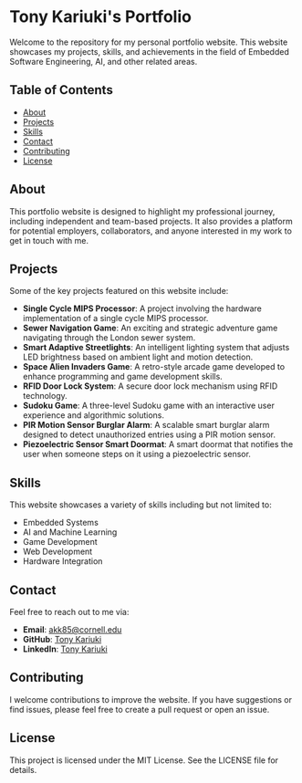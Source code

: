 # Tony Kariuki's Portfolio

Welcome to the repository for my personal portfolio website. This website showcases my projects, skills, and achievements in the field of Embedded Software Engineering, AI, and other related areas. 

## Table of Contents
- [About](#about)
- [Projects](#projects)
- [Skills](#skills)
- [Contact](#contact)
- [Contributing](#contributing)
- [License](#license)

## About

This portfolio website is designed to highlight my professional journey, including independent and team-based projects. It also provides a platform for potential employers, collaborators, and anyone interested in my work to get in touch with me.

## Projects
Some of the key projects featured on this website include:
- **Single Cycle MIPS Processor**: A project involving the hardware implementation of a single cycle MIPS processor.
- **Sewer Navigation Game**: An exciting and strategic adventure game navigating through the London sewer system.
- **Smart Adaptive Streetlights**: An intelligent lighting system that adjusts LED brightness based on ambient light and motion detection.
- **Space Alien Invaders Game**: A retro-style arcade game developed to enhance programming and game development skills.
- **RFID Door Lock System**: A secure door lock mechanism using RFID technology.
- **Sudoku Game**: A three-level Sudoku game with an interactive user experience and algorithmic solutions.
- **PIR Motion Sensor Burglar Alarm**: A scalable smart burglar alarm designed to detect unauthorized entries using a PIR motion sensor.
- **Piezoelectric Sensor Smart Doormat**: A smart doormat that notifies the user when someone steps on it using a piezoelectric sensor.


## Skills

This website showcases a variety of skills including but not limited to:
- Embedded Systems
- AI and Machine Learning
- Game Development
- Web Development
- Hardware Integration

## Contact

Feel free to reach out to me via:
- **Email**: [akk85@cornell.edu](mailto:akk85@cornell.edu)
- **GitHub**: [Tony Kariuki](https://github.com/akk85)
- **LinkedIn**: [Tony Kariuki](https://www.linkedin.com/in/antony-kariuki/)


## Contributing
I welcome contributions to improve the website. If you have suggestions or find issues, please feel free to create a pull request or open an issue.


## License
This project is licensed under the MIT License. See the LICENSE file for details.
